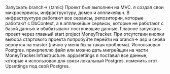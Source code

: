 Запускать branch-> (tzmic) Проект был выполнен на MVC. 
я создал свои микросервисы, инфраструктуру, домен и аппликейшн. 
В инфраструктуре работают все сервисы, репозитории, которые работают с DbContext, 
а в аппликейшн сервисы, которые не работают с базой данных и обабатывают поступившие данные. 
Главное запускать проект через главный start project MoneyTracker. При отсутствии кнопки выбора стартового проекта попробуйте перейти на branch-> asp и снова вернутся на master (лично у меня была такая проблема). 
Использовал Postgres. прикрпеплю файл или можно дать мигрейщин на части MoneyTracker.Infrastructure.
apppsettings я поставил все данные, которые я использовал для связи локальный Postgres. 
изменить этот Upsettings под свой Postgres. 
